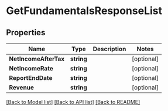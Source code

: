 # GetFundamentalsResponseList

## Properties

Name | Type | Description | Notes
------------ | ------------- | ------------- | -------------
**NetIncomeAfterTax** | **string** |  | [optional] 
**NetIncomeRate** | **string** |  | [optional] 
**ReportEndDate** | **string** |  | [optional] 
**Revenue** | **string** |  | [optional] 

[[Back to Model list]](../README.md#documentation-for-models) [[Back to API list]](../README.md#documentation-for-api-endpoints) [[Back to README]](../README.md)


